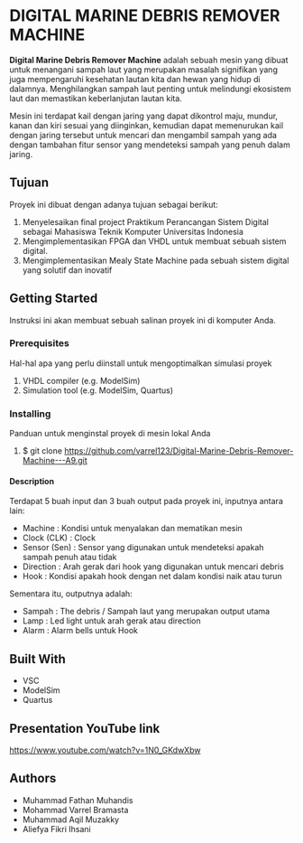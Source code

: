 # DIGITAL MARINE DEBRIS REMOVER MACHINE
<!--Strong-->
**Digital Marine Debris Remover Machine** adalah sebuah mesin yang dibuat untuk menangani sampah laut yang merupakan masalah signifikan yang juga mempengaruhi kesehatan lautan kita dan hewan yang hidup di dalamnya. Menghilangkan sampah laut penting untuk melindungi ekosistem laut dan memastikan keberlanjutan lautan kita. 

Mesin ini terdapat kail dengan jaring yang dapat dikontrol maju, mundur, kanan dan kiri sesuai yang diinginkan, kemudian dapat memenurukan kail dengan jaring tersebut untuk mencari dan mengambil sampah yang ada dengan tambahan fitur sensor yang mendeteksi sampah yang penuh dalam jaring.


## Tujuan

Proyek ini dibuat dengan adanya tujuan sebagai berikut:
<!-- OL -->
1. Menyelesaikan final project Praktikum Perancangan Sistem Digital sebagai Mahasiswa Teknik Komputer Universitas Indonesia
2. Mengimplementasikan FPGA dan VHDL untuk membuat sebuah sistem digital.
3. Mengimplementasikan Mealy State Machine pada sebuah sistem digital yang solutif dan inovatif

## Getting Started

Instruksi ini akan membuat sebuah salinan proyek ini di komputer Anda.

### Prerequisites

Hal-hal apa yang perlu diinstall untuk mengoptimalkan simulasi proyek

<!-- OL -->
1. VHDL compiler (e.g. ModelSim)
2. Simulation tool (e.g. ModelSim, Quartus)


### Installing

Panduan untuk menginstal proyek di mesin lokal Anda

<!-- OL -->
1. $ git clone https://github.com/varrel123/Digital-Marine-Debris-Remover-Machine---A9.git

#### Description

Terdapat 5 buah input dan 3 buah output pada proyek ini, inputnya antara lain:
<!-- UL -->
* Machine       : Kondisi untuk menyalakan dan mematikan mesin
* Clock (CLK)   : Clock 
* Sensor (Sen)  : Sensor yang digunakan untuk mendeteksi apakah sampah penuh atau tidak
* Direction     : Arah gerak dari hook yang digunakan untuk mencari debris
* Hook          : Kondisi apakah hook dengan net dalam kondisi naik atau turun

Sementara itu, outputnya adalah:
* Sampah  : The debris / Sampah laut yang merupakan output utama
* Lamp    : Led light untuk arah gerak atau direction
* Alarm   : Alarm bells untuk Hook 


## Built With

- VSC
- ModelSim
- Quartus

## Presentation YouTube link

https://www.youtube.com/watch?v=1N0_GKdwXbw

## Authors

- Muhammad Fathan Muhandis
- Mohammad Varrel Bramasta
- Muhammad Aqil Muzakky
- Aliefya Fikri Ihsani

